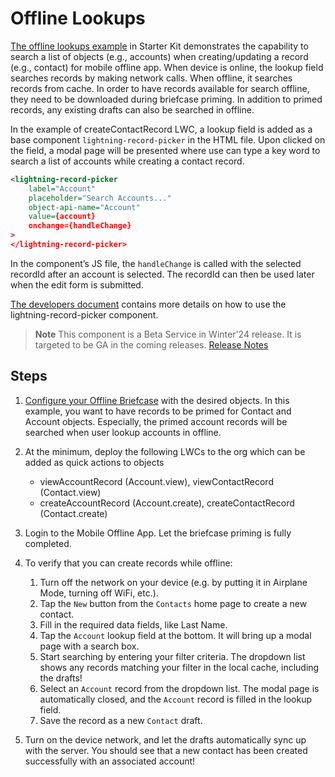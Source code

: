 # Offline Lookups

[The offline lookups example](../force-app/main/default/lwc/createContactRecord) in Starter Kit demonstrates the capability to search a list of objects (e.g., accounts) when creating/updating a record (e.g., contact) for mobile offline app. When device is online, the lookup field searches records by making network calls. When offline, it searches records from cache. In order to have records available for search offline, they need to be downloaded during briefcase priming. In addition to primed records, any existing drafts can also be searched in offline.

In the example of createContactRecord LWC, a lookup field is added as a base component `lightning-record-picker`  in the HTML file. Upon clicked on the field, a modal page will be presented where use can type a key word to search a list of accounts while creating a contact record. 

```xml
<lightning-record-picker
    label="Account"
    placeholder="Search Accounts..."
    object-api-name="Account"
    value={account}
    onchange={handleChange}
>
</lightning-record-picker>
```

In the component’s JS file, the `handleChange` is called with the selected recordId after an account is selected. The recordId can then be used later when the edit form is submitted.

[The developers document](https://developer.salesforce.com/docs/component-library/bundle/lightning-record-picker/documentation) contains more details on how to use the lightning-record-picker component.

> **Note**
> This component is a Beta Service in Winter'24 release. It is targeted to be GA in the coming releases. [Release Notes](https://help.salesforce.com/s/articleView?id=release-notes.rn_lwc_components.htm&release=246&type=5)

## Steps

1. [Configure your Offline Briefcase](https://github.com/salesforce/offline-app-developer-starter-kit#define-an-offline-briefcase) with the desired objects. In this example, you want to have records to be primed for Contact and Account objects. Especially, the primed account records will be searched when user lookup accounts in offline.

2. At the minimum, deploy the following LWCs to the org which can be added as quick actions to objects
    - viewAccountRecord (Account.view), viewContactRecord (Contact.view)
    - createAccountRecord (Account.create), createContactRecord (Contact.create)

3. Login to the Mobile Offline App. Let the briefcase priming is fully completed.

4. To verify that you can create records while offline:

    1. Turn off the network on your device (e.g. by putting it in Airplane Mode, turning off WiFi, etc.).
    2. Tap the `New` button from the `Contacts` home page to create a new contact.
    3. Fill in the required data fields, like Last Name.
    4. Tap the `Account` lookup field at the bottom. It will bring up a modal page with a search box.
    5. Start searching by entering your filter criteria. The dropdown list shows any records matching your filter in the local cache, including the drafts!
    6. Select an `Account` record from the dropdown list. The modal page is automatically closed, and the `Account` record is filled in the lookup field.
    7. Save the record as a new `Contact` draft.
    
5. Turn on the device network, and let the drafts automatically sync up with the server. You should see that a new contact has been created successfully with an associated account!
